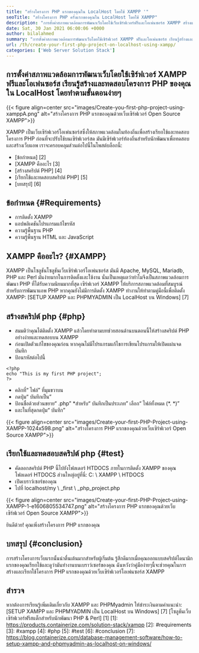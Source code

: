 ```yaml
---
title: "สร้างโครงการ PHP แรกของคุณใน LocalHost โดยใช้ XAMPP '" 
seoTitle: "สร้างโครงการ PHP ครั้งแรกของคุณใน LocalHost โดยใช้ XAMPP" 
description: "การตั้งค่าสภาพแวดล้อมการพัฒนาเว็บโดยใช้เว็บเซิร์ฟเวอร์ฟรีและโอเพ่นซอร์ส XAMPP สร้างและทดสอบโครงการ PHP ของคุณใน LocalHost โดยทำตามขั้นตอนง่ายๆ" 
date: Sat, 30 Jan 2021 06:00:06 +0000
author: bilalahmed
summary: "การตั้งค่าสภาพแวดล้อมการพัฒนาเว็บโดยใช้เซิร์ฟเวอร์ XAMPP ฟรีและโอเพ่นซอร์ส เรียนรู้สร้างและทดสอบโครงการ PHP ของคุณใน LocalHost โดยทำตามขั้นตอนง่ายๆ" 
url: /th/create-your-first-php-project-on-localhost-using-xampp/
categories: ['Web Server Solution Stack']
---
```


## การตั้งค่าสภาพแวดล้อมการพัฒนาเว็บโดยใช้เซิร์ฟเวอร์ XAMPP ฟรีและโอเพ่นซอร์ส เรียนรู้สร้างและทดสอบโครงการ PHP ของคุณใน LocalHost โดยทำตามขั้นตอนง่ายๆ

{{< figure align=center src="images/Create-you-first-php-project-using-xamppA.png" alt="สร้างโครงการ PHP แรกของคุณด้วยเว็บเซิร์ฟเวอร์ Open Source XAMPP">}}

XAMPP เป็นเว็บเซิร์ฟเวอร์โอเพ่นซอร์สซึ่งให้สภาพแวดล้อมในท้องถิ่นเพื่อสร้างเรียกใช้และทดสอบโครงการ PHP ก่อนที่จะปรับใช้บนเซิร์ฟเวอร์สด มันมีเซิร์ฟเวอร์ท้องถิ่นสำหรับนักพัฒนาเพื่อทดสอบและสร้างเว็บแอพ เราจะครอบคลุมส่วนต่อไปนี้ในโพสต์บล็อกนี้:
  * [ข้อกำหนด] [2]
  * [XAMPP คืออะไร [3]
  * [สร้างสคริปต์ PHP] [4]
  * [เรียกใช้และทดสอบสคริปต์ PHP] [5]
  * [บทสรุป] [6]

## ข้อกำหนด {#Requirements}
  * การติดตั้ง XAMPP
  * แอปพลิเคชันโปรแกรมแก้ไขรหัส
  * ความรู้พื้นฐาน PHP
  * ความรู้พื้นฐาน HTML และ JavaScript

## XAMPP คืออะไร? {#XAMPP}
XAMPP เป็นโซลูชันโซลูชันเว็บเซิร์ฟเวอร์โอเพ่นซอร์ส มันมี Apache, MySQL, Mariadb, PHP และ Perl มันง่ายมากในการติดตั้งและใช้งาน นั่นเป็นเหตุผลว่าทำไมจึงเป็นสภาพแวดล้อมการพัฒนา PHP ที่ได้รับความนิยมมากที่สุด เซิร์ฟเวอร์ XAMPP ให้บริการสภาพแวดล้อมที่สมบูรณ์สำหรับการพัฒนาแอพ PHP หากคุณยังไม่มีการติดตั้ง XAMPP ทำงานให้ทำตามคู่มือนี้เพื่อติดตั้ง XAMPP:
[SETUP XAMPP และ PHPMYADMIN เป็น LocalHost บน Windows] [7]

## สร้างสคริปต์ php {#php}
  * สมมติว่าคุณได้ติดตั้ง XAMPP แล้วโดยทำตามบทช่วยสอนด้านบนตอนนี้ให้สร้างสคริปต์ PHP อย่างง่ายและทดสอบบน XAMPP
  * ก่อนเปิดตัวแก้ไขของคุณก่อน หากคุณไม่มีโปรแกรมแก้ไขการเขียนโปรแกรมให้เปิดแผ่นจดบันทึก
  * ป้อนรหัสต่อไปนี้
```
<?php
echo "This is my first PHP project";
?>
```
  * คลิกที่“ ไฟล์” ที่มุมขวาบน
  * กดปุ่ม“ บันทึกเป็น”
  * ป้อนชื่อด้วยส่วนขยาย“ .php”
  *สำหรับ“ บันทึกเป็นประเภท” เลือก“ ไฟล์ทั้งหมด (\*. \*)”
  * และในที่สุดกดปุ่ม“ บันทึก”

{{< figure align=center src="images/Create-your-first-PHP-Project-using-XAMPP-1024x598.png" alt="สร้างโครงการ PHP แรกของคุณด้วยเว็บเซิร์ฟเวอร์ Open Source XAMPP">}}


## เรียกใช้และทดสอบสคริปต์ php {#test}
  * คัดลอกสคริปต์ PHP นี้ไปยังโฟลเดอร์ HTDOCS ภายในการติดตั้ง XAMPP ของคุณ โฟลเดอร์ HTDOCS ส่วนใหญ่อยู่ที่นี่: C: \ XAMPP \ HTDOCS
  * เปิดเบราว์เซอร์ของคุณ
  * ไปที่ localhost/my \ _first \ _php_project.php

{{< figure align=center src="images/Create-your-first-PHP-Project-using-XAMPP-1-e1606805534747.png" alt="สร้างโครงการ PHP แรกของคุณด้วยเว็บเซิร์ฟเวอร์ Open Source XAMPP">}}

ยินดีด้วย! คุณเพิ่งสร้างโครงการ PHP แรกของคุณ

## บทสรุป {#conclusion}
การสร้างโครงการเว็บแรกนั้นน่าตื่นเต้นมากสำหรับผู้เริ่มต้น รู้สึกดีมากเมื่อคุณออกแบบสคริปต์ไดนามิกแรกของคุณเรียกใช้และดูว่ามันทำงานบนเบราว์เซอร์ของคุณ ฉันหวังว่าคู่มือง่ายๆนี้จะช่วยคุณในการสร้างและเรียกใช้โครงการ PHP แรกของคุณด้วยเว็บเซิร์ฟเวอร์โอเพ่นซอร์ส XAMPP

## สำรวจ
หากต้องการเรียนรู้เพิ่มเติมเกี่ยวกับ XAMPP และ PHPMyadmin ให้ชำระเงินตามคำแนะนำ:
[SETUP XAMPP และ PHPMYADMIN เป็น LocalHost บน Windows] [7]
[โซลูชันเว็บเซิร์ฟเวอร์ฟรีสแต็กสำหรับนักพัฒนา PHP & Perl] [1]
[1]: https://products.containerize.com/solution-stack/xampp
[2]: #requirements
[3]: #xampp
[4]: #php
[5]: #test
[6]: #conclusion
[7]: https://blog.containerize.com/database-management-software/how-to-setup-xampp-and-phpmyadmin-as-localhost-on-windows/
